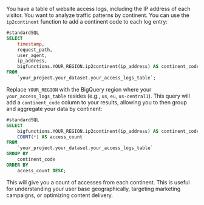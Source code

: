 You have a table of website access logs, including the IP address of each visitor. You want to analyze traffic patterns by continent.  You can use the `ip2continent` function to add a continent code to each log entry:

```sql
#standardSQL
SELECT
    timestamp,
    request_path,
    user_agent,
    ip_address,
    bigfunctions.YOUR_REGION.ip2continent(ip_address) AS continent_code
FROM
    `your_project.your_dataset.your_access_logs_table`;
```

Replace `YOUR_REGION` with the BigQuery region where your `your_access_logs_table` resides (e.g., `us`, `eu`, `us-central1`). This query will add a `continent_code` column to your results, allowing you to then group and aggregate your data by continent:

```sql
#standardSQL
SELECT
    bigfunctions.YOUR_REGION.ip2continent(ip_address) AS continent_code,
    COUNT(*) AS access_count
FROM
    `your_project.your_dataset.your_access_logs_table`
GROUP BY
    continent_code
ORDER BY
    access_count DESC;
```

This will give you a count of accesses from each continent. This is useful for understanding your user base geographically, targeting marketing campaigns, or optimizing content delivery.
